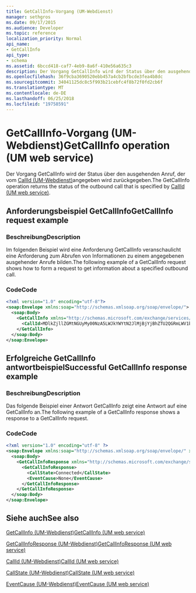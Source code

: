 ```yaml
---
title: GetCallInfo-Vorgang (UM-Webdienst)
manager: sethgros
ms.date: 09/17/2015
ms.audience: Developer
ms.topic: reference
localization_priority: Normal
api_name:
- GetCallInfo
api_type:
- schema
ms.assetid: 6bccd418-caf7-4eb9-8a6f-410e56a635c3
description: Der Vorgang GetCallInfo wird der Status über den ausgehenden Anruf, der vom CallId (UM-Webdienst) angegeben wird zurückgegeben.
ms.openlocfilehash: 36f9cba3690520ebb457a4cb2bfbcde3fea4b8dc
ms.sourcegitcommit: 34041125dc8c5f993b21cebfc4f8b72f0fd2cb6f
ms.translationtype: MT
ms.contentlocale: de-DE
ms.lasthandoff: 06/25/2018
ms.locfileid: "19758591"
---
```

# <a name="getcallinfo-operation-um-web-service"></a><span data-ttu-id="2acfa-103">GetCallInfo-Vorgang (UM-Webdienst)</span><span class="sxs-lookup"><span data-stu-id="2acfa-103">GetCallInfo operation (UM web service)</span></span>

<span data-ttu-id="2acfa-104">Der Vorgang GetCallInfo wird der Status über den ausgehenden Anruf, der vom [CallId (UM-Webdienst)](callid-um-web-service.md)angegeben wird zurückgegeben.</span><span class="sxs-lookup"><span data-stu-id="2acfa-104">The GetCallInfo operation returns the status of the outbound call that is specified by [CallId (UM web service)](callid-um-web-service.md).</span></span>
  
## <a name="getcallinfo-request-example"></a><span data-ttu-id="2acfa-105">Anforderungsbeispiel GetCallInfo</span><span class="sxs-lookup"><span data-stu-id="2acfa-105">GetCallInfo request example</span></span>

### <a name="description"></a><span data-ttu-id="2acfa-106">Beschreibung</span><span class="sxs-lookup"><span data-stu-id="2acfa-106">Description</span></span>

<span data-ttu-id="2acfa-107">Im folgenden Beispiel wird eine Anforderung GetCallInfo veranschaulicht eine Anforderung zum Abrufen von Informationen zu einem angegebenen ausgehender Anrufe bilden.</span><span class="sxs-lookup"><span data-stu-id="2acfa-107">The following example of a GetCallInfo request shows how to form a request to get information about a specified outbound call.</span></span>
  
### <a name="code"></a><span data-ttu-id="2acfa-108">Code</span><span class="sxs-lookup"><span data-stu-id="2acfa-108">Code</span></span>

```XML
<?xml version="1.0" encoding="utf-8"?>
<soap:Envelope xmlns:soap="http://schemas.xmlsoap.org/soap/envelope/">
  <soap:Body>
    <GetCallInfo xmlns="http://schemas.microsoft.com/exchange/services/2006/messages">
      <CallId>MDlkZjllZGMtNGUyMy00NzA5LWJkYWYtN2JlMjBjYjBhZTU2QGRmLWV1bS0wMS5leGNoYW5nZS5jb3JwLm1pY3Jvc29mdC5jb20=</CallId>
    </GetCallInfo>
  </soap:Body>
</soap:Envelope>
```

## <a name="successful-getcallinfo-response-example"></a><span data-ttu-id="2acfa-109">Erfolgreiche GetCallInfo antwortbeispiel</span><span class="sxs-lookup"><span data-stu-id="2acfa-109">Successful GetCallInfo response example</span></span>

### <a name="description"></a><span data-ttu-id="2acfa-110">Beschreibung</span><span class="sxs-lookup"><span data-stu-id="2acfa-110">Description</span></span>

<span data-ttu-id="2acfa-111">Das folgende Beispiel einer Antwort GetCallInfo zeigt eine Antwort auf eine GetCallInfo an.</span><span class="sxs-lookup"><span data-stu-id="2acfa-111">The following example of a GetCallInfo response shows a response to a GetCallInfo request.</span></span>
  
### <a name="code"></a><span data-ttu-id="2acfa-112">Code</span><span class="sxs-lookup"><span data-stu-id="2acfa-112">Code</span></span>

```XML
<?xml version="1.0" encoding="utf-8" ?> 
<soap:Envelope xmlns:soap="http://schemas.xmlsoap.org/soap/envelope/" xmlns:xsi="http://www.w3.org/2001/XMLSchema-instance" xmlns:xsd="http://www.w3.org/2001/XMLSchema">
  <soap:Body>
    <GetCallInfoResponse xmlns="http://schemas.microsoft.com/exchange/services/2006/messages">
      <GetCallInfoResponse>
        <CallState>Connected</CallState> 
        <EventCause>None</EventCause> 
      </GetCallInfoResponse>
    </GetCallInfoResponse>
  </soap:Body>
</soap:Envelope>
```

## <a name="see-also"></a><span data-ttu-id="2acfa-113">Siehe auch</span><span class="sxs-lookup"><span data-stu-id="2acfa-113">See also</span></span>



[<span data-ttu-id="2acfa-114">GetCallInfo (UM-Webdienst)</span><span class="sxs-lookup"><span data-stu-id="2acfa-114">GetCallInfo (UM web service)</span></span>](getcallinfo-um-web-service.md)
  
[<span data-ttu-id="2acfa-115">GetCallInfoResponse (UM-Webdienst)</span><span class="sxs-lookup"><span data-stu-id="2acfa-115">GetCallInfoResponse (UM web service)</span></span>](getcallinforesponse-um-web-service.md)
  
[<span data-ttu-id="2acfa-116">CallId (UM-Webdienst)</span><span class="sxs-lookup"><span data-stu-id="2acfa-116">CallId (UM web service)</span></span>](callid-um-web-service.md)
  
[<span data-ttu-id="2acfa-117">CallState (UM-Webdienst)</span><span class="sxs-lookup"><span data-stu-id="2acfa-117">CallState (UM web service)</span></span>](callstate-um-web-service.md)
  
[<span data-ttu-id="2acfa-118">EventCause (UM-Webdienst)</span><span class="sxs-lookup"><span data-stu-id="2acfa-118">EventCause (UM web service)</span></span>](eventcause-um-web-service.md)

